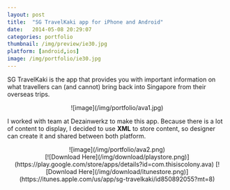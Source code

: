 ```yaml
---
layout: post
title:  "SG TravelKaki app for iPhone and Android"
date:   2014-05-08 20:29:07
categories: portfolio
thumbnail: /img/preview/ie30.jpg
platform: [android,ios]
image: /img/portfolio/ie30.jpg
---
```


SG TravelKaki is the app that provides you with important information on what travellers can (and cannot) bring back into Singapore from their overseas trips. 

<center>
![image](/img/portfolio/ava1.jpg)
</center>

I worked with team at Dezainwerkz to make this app. Because there is a lot of content to display, I decided to use **XML** to store content, so designer can create it and shared between both platform. 

<center>
![image](/img/portfolio/ava2.png)
</center>

<center>
[![Download Here](/img/download/playstore.png)](https://play.google.com/store/apps/details?id=com.thisiscolony.ava)
[![Download Here](/img/download/itunestore.png)](https://itunes.apple.com/us/app/sg-travelkaki/id850892055?mt=8)
</center>